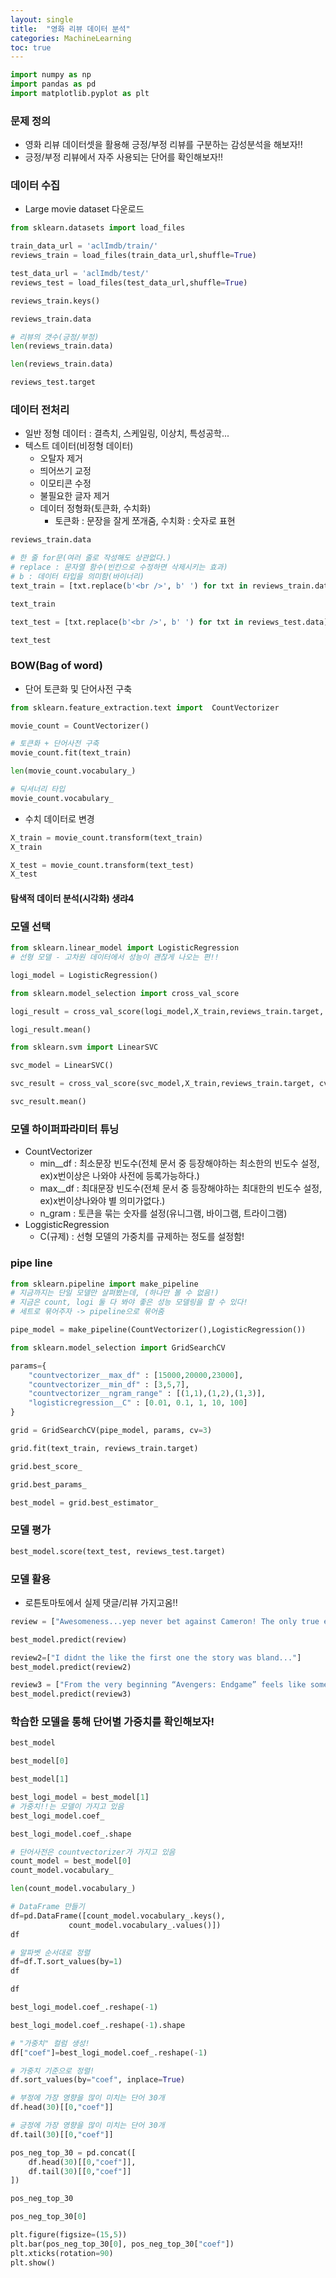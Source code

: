```yaml
---
layout: single
title:  "영화 리뷰 데이터 분석"
categories: MachineLearning
toc: true
---
```


```python
import numpy as np
import pandas as pd
import matplotlib.pyplot as plt
```

### 문제 정의
- 영화 리뷰 데이터셋을 활용해 긍정/부정 리뷰를 구분하는 감성분석을 해보자!!
- 긍정/부정 리뷰에서 자주 사용되는 단어를 확인해보자!!

### 데이터 수집
- Large movie dataset 다운로드


```python
from sklearn.datasets import load_files
```


```python
train_data_url = 'aclImdb/train/'
reviews_train = load_files(train_data_url,shuffle=True)
```


```python
test_data_url = 'aclImdb/test/'
reviews_test = load_files(test_data_url,shuffle=True)
```


```python
reviews_train.keys()
```


```python
reviews_train.data
```


```python
# 리뷰의 갯수(긍정/부정)
len(reviews_train.data)
```


```python
len(reviews_train.data)
```


```python
reviews_test.target
```

### 데이터 전처리
- 일반 정형 데이터 : 결측치, 스케일링, 이상치, 특성공학...
- 텍스트 데이터(비정형 데이터)
    - 오탈자 제거
    - 띄어쓰기 교정
    - 이모티콘 수정
    - 불필요한 글자 제거
    - 데이터 정형화(토큰화, 수치화)
        - 토큰화 : 문장을 잘게 쪼개줌, 수치화 : 숫자로 표현


```python
reviews_train.data
```


```python
# 한 줄 for문(여러 줄로 작성해도 상관없다.)
# replace : 문자열 함수(빈칸으로 수정하면 삭제시키는 효과)
# b : 데이터 타입을 의미함(바이너리)
text_train = [txt.replace(b'<br />', b' ') for txt in reviews_train.data]
```


```python
text_train
```


```python
text_test = [txt.replace(b'<br />', b' ') for txt in reviews_test.data]
```


```python
text_test
```

### BOW(Bag of word)
- 단어 토큰화 및 단어사전 구축


```python
from sklearn.feature_extraction.text import  CountVectorizer
```


```python
movie_count = CountVectorizer()
```


```python
# 토큰화 + 단어사전 구축
movie_count.fit(text_train)
```


```python
len(movie_count.vocabulary_)
```


```python
# 딕셔너리 타입
movie_count.vocabulary_
```

- 수치 데이터로 변경


```python
X_train = movie_count.transform(text_train)
X_train
```


```python
X_test = movie_count.transform(text_test)
X_test
```

#### 탐색적 데이터 분석(시각화) 생랴4

### 모델 선택


```python
from sklearn.linear_model import LogisticRegression
# 선형 모델 - 고차원 데이터에서 성능이 괜찮게 나오는 편!!
```


```python
logi_model = LogisticRegression()
```


```python
from sklearn.model_selection import cross_val_score
```


```python
logi_result = cross_val_score(logi_model,X_train,reviews_train.target, cv=3)
```


```python
logi_result.mean()
```


```python
from sklearn.svm import LinearSVC
```


```python
svc_model = LinearSVC()
```


```python
svc_result = cross_val_score(svc_model,X_train,reviews_train.target, cv=3)
```


```python
svc_result.mean()
```

### 모델 하이퍼파라미터 튜닝
- CountVectorizer
    - min__df : 최소문장 빈도수(전체 문서 중 등장해야하는 최소한의 빈도수 설정, ex)x번이상은 나와야 사전에 등록가능하다.)
    - max__df : 최대문장 빈도수(전체 문서 중 등장해야하는 최대한의 빈도수 설정, ex)x번이상나와야 별 의미가없다.)
    - n_gram : 토큰을 묶는 숫자를 설정(유니그램, 바이그램, 트라이그램)
- LoggisticRegression
    - C(규제) : 선형 모델의 가중치를 규제하는 정도를 설정함!

### pipe line


```python
from sklearn.pipeline import make_pipeline
# 지금까지는 단일 모델만 살펴봤는데, (하나만 볼 수 없음!)
# 지금은 count, logi 둘 다 봐야 좋은 성능 모델링을 할 수 있다!
# 세트로 묶어주자 -> pipeline으로 묶어줌
```


```python
pipe_model = make_pipeline(CountVectorizer(),LogisticRegression())
```


```python
from sklearn.model_selection import GridSearchCV
```


```python
params={
    "countvectorizer__max_df" : [15000,20000,23000],
    "countvectorizer__min_df" : [3,5,7],
    "countvectorizer__ngram_range" : [(1,1),(1,2),(1,3)],
    "logisticregression__C" : [0.01, 0.1, 1, 10, 100]
}
```


```python
grid = GridSearchCV(pipe_model, params, cv=3)
```


```python
grid.fit(text_train, reviews_train.target)
```


```python
grid.best_score_
```


```python
grid.best_params_
```


```python
best_model = grid.best_estimator_
```

### 모델 평가


```python
best_model.score(text_test, reviews_test.target)
```

### 모델 활용
- 로튼토마토에서 실제 댓글/리뷰 가지고옴!!


```python
review = ["Awesomeness...yep never bet against Cameron! The only true epic director next to Ridley Scott"]
```


```python
best_model.predict(review)
```


```python
review2=["I didnt the like the first one the story was bland..."]
best_model.predict(review2)
```


```python
review3 = ["From the very beginning “Avengers: Endgame” feels like something special, something unique, something unlike anything we’ve seen before. And even in its missteps it never loses that sense of spectacle and grandeur."]
best_model.predict(review3)
```

### 학습한 모델을 통해 단어별 가중치를 확인해보자!


```python
best_model
```


```python
best_model[0]
```


```python
best_model[1]
```


```python
best_logi_model = best_model[1]
# 가중치!!는 모델이 가지고 있음
best_logi_model.coef_
```


```python
best_logi_model.coef_.shape
```


```python
# 단어사전은 countvectorizer가 가지고 있음
count_model = best_model[0]
count_model.vocabulary_
```


```python
len(count_model.vocabulary_)
```


```python
# DataFrame 만들기
df=pd.DataFrame([count_model.vocabulary_.keys(),
             count_model.vocabulary_.values()])
df
```


```python
# 알파벳 순서대로 정렬
df=df.T.sort_values(by=1)
df
```


```python
df
```


```python
best_logi_model.coef_.reshape(-1)
```


```python
best_logi_model.coef_.reshape(-1).shape
```


```python
# "가중치" 컬럼 생성!
df["coef"]=best_logi_model.coef_.reshape(-1)
```


```python
# 가중치 기준으로 정렬!
df.sort_values(by="coef", inplace=True)
```


```python
# 부정에 가장 영향을 많이 미치는 단어 30개
df.head(30)[[0,"coef"]]
```


```python
# 긍정에 가장 영향을 많이 미치는 단어 30개
df.tail(30)[[0,"coef"]]
```


```python
pos_neg_top_30 = pd.concat([
    df.head(30)[[0,"coef"]],
    df.tail(30)[[0,"coef"]]
])
```


```python
pos_neg_top_30
```


```python
pos_neg_top_30[0]
```


```python
plt.figure(figsize=(15,5))
plt.bar(pos_neg_top_30[0], pos_neg_top_30["coef"])
plt.xticks(rotation=90)
plt.show()
```
